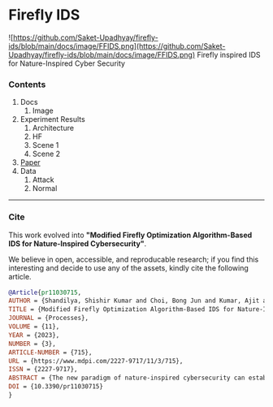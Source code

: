 # Firefly IDS
![https://github.com/Saket-Upadhyay/firefly-ids/blob/main/docs/image/FFIDS.png](https://github.com/Saket-Upadhyay/firefly-ids/blob/main/docs/image/FFIDS.png)
Firefly inspired IDS for Nature-Inspired Cyber Security

### Contents
1. Docs 
    1. Image
2. Experiment Results 
    1. Architecture
    2. HF
    3. Scene 1
    4. Scene 2
3. [Paper](./paper/readme.md)
4. Data 
    1. Attack
    2. Normal

---

### Cite

This work evolved into **"Modified Firefly Optimization Algorithm-Based IDS for Nature-Inspired Cybersecurity"**.

We believe in open, accessible, and reproducable research; if you find this interesting and decide to use any of the assets, kindly cite the following article.

```bibtex
@Article{pr11030715,
AUTHOR = {Shandilya, Shishir Kumar and Choi, Bong Jun and Kumar, Ajit and Upadhyay, Saket},
TITLE = {Modified Firefly Optimization Algorithm-Based IDS for Nature-Inspired Cybersecurity},
JOURNAL = {Processes},
VOLUME = {11},
YEAR = {2023},
NUMBER = {3},
ARTICLE-NUMBER = {715},
URL = {https://www.mdpi.com/2227-9717/11/3/715},
ISSN = {2227-9717},
ABSTRACT = {The new paradigm of nature-inspired cybersecurity can establish a robust defense by utilizing well-established nature-inspired computing algorithms to analyze networks and act quickly. The existing research focuses primarily on the efficient selection of features for quick and optimized detection rates using firefly and other nature-inspired optimization techniques. However, selecting the most appropriate features may be specific to the network, and a different set of features may work better than the selected one. Therefore, there is a need for a generalized pre-processing step based on the standard network monitoring parameters for the early detection of suspicious nodes before applying feature-based or any other type of monitoring. This paper proposes a modified version of the firefly optimization algorithm to effectively monitor the network by introducing a novel health function for the early detection of suspicious nodes. We implement event management schemes based on the proposed algorithm and optimize the observation priority list based on a genetic evolution algorithm for real-time events in the network. The obtained simulation results demonstrate the effectiveness of the proposed algorithm under various attack scenarios. In addition, the results indicate that the proposed method reduces approximately 60–80% of the number of suspicious nodes while increasing the turnaround time by only approximately 1–2%. The proposed method also focuses specifically on accurate network health monitoring to protect the network proactively.},
DOI = {10.3390/pr11030715}
}

```
